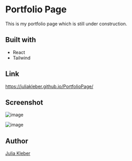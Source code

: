 # Portfolio Page

This is my portfolio page which is still under construction.

## Built with

- React
- Tailwind

## Link

https://juliakleber.github.io/PortfolioPage/

## Screenshot

![image](https://github.com/JuliaKleber/portfolio-page/assets/142741980/435a3786-126e-49fa-bbea-225cf9c39bb9)

![image](https://github.com/JuliaKleber/PortfolioPage/assets/142741980/06766cd3-2396-4e5b-b651-4c4be58cafa0)

## Author

[Julia Kleber](https://github.com/JuliaKleber)








